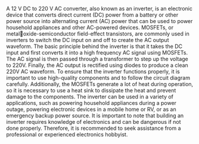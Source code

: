 A 12 V DC to 220 V AC converter, also known as an inverter, is an electronic device that converts 
direct current (DC) power from a battery or other power source into alternating current (AC) power 
that can be used to power household appliances and other AC-powered devices. MOSFETs, or metaloxide-semiconductor field-effect transistors, are commonly used in inverters to switch the DC input 
on and off to create the AC output waveform.
The basic principle behind the inverter is that it takes the DC input and first converts it into a high 
frequency AC signal using MOSFETs. The AC signal is then passed through a transformer to step up 
the voltage to 220V. Finally, the AC output is rectified using diodes to produce a clean 220V AC 
waveform.
To ensure that the inverter functions properly, it is important to use high-quality components and to 
follow the circuit diagram carefully. Additionally, the MOSFETs generate a lot of heat during 
operation, so it is necessary to use a heat sink to dissipate the heat and prevent damage to the 
components.
The inverter can be used in a variety of applications, such as powering household appliances during 
a power outage, powering electronic devices in a mobile home or RV, or as an emergency backup 
power source. It is important to note that building an inverter requires knowledge of electronics and 
can be dangerous if not done properly. Therefore, it is recommended to seek assistance from a 
professional or experienced electronics hobbyist.
